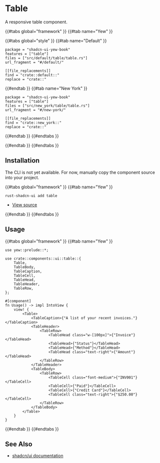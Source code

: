# Table

A responsive table component.

{{#tabs global="framework" }}
{{#tab name="Yew" }}

{{#tabs global="style" }}
{{#tab name="Default" }}

```toml,trunk
package = "shadcn-ui-yew-book"
features = ["table"]
files = ["src/default/table/table.rs"]
url_fragment = "#/default/"

[[file_replacements]]
find = "crate::default::"
replace = "crate::"
```

{{#endtab }}
{{#tab name="New York" }}

```toml,trunk
package = "shadcn-ui-yew-book"
features = ["table"]
files = ["src/new_york/table/table.rs"]
url_fragment = "#/new-york/"

[[file_replacements]]
find = "crate::new_york::"
replace = "crate::"
```

{{#endtab }}
{{#endtabs }}

{{#endtab }}
{{#endtabs }}

## Installation

<div class="warning">

The CLI is not yet available. For now, manually copy the component source into your project.

</div>

{{#tabs global="framework" }}
{{#tab name="Yew" }}

```shell
rust-shadcn-ui add table
```

-   [View source](https://github.com/RustForWeb/shadcn-ui/tree/main/packages/yew/table)

{{#endtab }}
{{#endtabs }}

## Usage

{{#tabs global="framework" }}
{{#tab name="Yew" }}

```rust,ignore
use yew::prelude::*;

use crate::components::ui::table::{
    Table,
    TableBody,
    TableCaption,
    TableCell,
    TableHead,
    TableHeader,
    TableRow,
};

#[component]
fn Usage() -> impl IntoView {
    view! {
        <Table>
            <TableCaption>{"A list of your recent invoices."}</TableCaption>
            <TableHeader>
                <TableRow>
                    <TableHead class="w-[100px]">{"Invoice"}</TableHead>
                    <TableHead>{"Status"}</TableHead>
                    <TableHead>{"Method"}</TableHead>
                    <TableHead class="text-right">{"Amount"}</TableHead>
                </TableRow>
            </TableHeader>
            <TableBody>
                <TableRow>
                    <TableCell class="font-medium">{"INV001"}</TableCell>
                    <TableCell>{"Paid"}</TableCell>
                    <TableCell>{"Credit Card"}</TableCell>
                    <TableCell class="text-right">{"$250.00"}</TableCell>
                </TableRow>
            </TableBody>
        </Table>
    }
}
```

{{#endtab }}
{{#endtabs }}

## See Also

-   [shadcn/ui documentation](https://ui.shadcn.com/docs/components/table)
